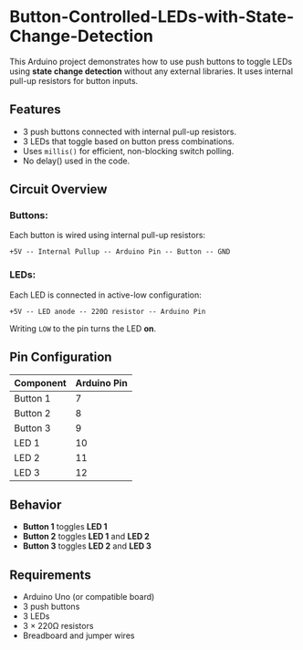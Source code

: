 # Button-Controlled-LEDs-with-State-Change-Detection
This Arduino project demonstrates how to use push buttons to toggle LEDs using **state change detection** without any external libraries. It uses internal pull-up resistors for button inputs.

##  Features
- 3 push buttons connected with internal pull-up resistors.
- 3 LEDs that toggle based on button press combinations.
- Uses `millis()` for efficient, non-blocking switch polling.
- No delay() used in the code.

##  Circuit Overview
### Buttons:
Each button is wired using internal pull-up resistors:
```
+5V -- Internal Pullup -- Arduino Pin -- Button -- GND
```

### LEDs:
Each LED is connected in active-low configuration:
```
+5V -- LED anode -- 220Ω resistor -- Arduino Pin
```
Writing `LOW` to the pin turns the LED **on**.

##  Pin Configuration
| Component | Arduino Pin |
|----------|-------------|
| Button 1 | 7           |
| Button 2 | 8           |
| Button 3 | 9           |
| LED 1    | 10          |
| LED 2    | 11          |
| LED 3    | 12          |


##  Behavior
- **Button 1** toggles **LED 1**
- **Button 2** toggles **LED 1** and **LED 2**
- **Button 3** toggles **LED 2** and **LED 3**


## Requirements
- Arduino Uno (or compatible board)
- 3 push buttons
- 3 LEDs
- 3 × 220Ω resistors
- Breadboard and jumper wires



